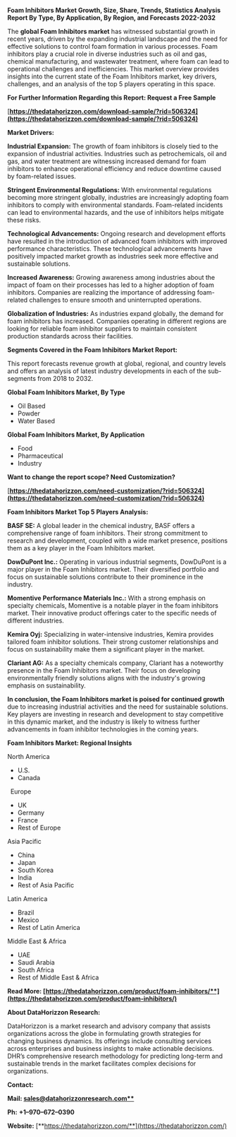 ﻿**Foam Inhibitors Market Growth, Size, Share, Trends, Statistics Analysis Report By Type, By Application, By Region, and Forecasts 2022-2032**

The **global Foam Inhibitors market** has witnessed substantial growth in recent years, driven by the expanding industrial landscape and the need for effective solutions to control foam formation in various processes. Foam inhibitors play a crucial role in diverse industries such as oil and gas, chemical manufacturing, and wastewater treatment, where foam can lead to operational challenges and inefficiencies. This market overview provides insights into the current state of the Foam Inhibitors market, key drivers, challenges, and an analysis of the top 5 players operating in this space. 

**For Further Information Regarding this Report: Request a Free Sample**	

[**https://thedatahorizzon.com/download-sample/?rid=506324](https://thedatahorizzon.com/download-sample/?rid=506324)** 

**Market Drivers:**

**Industrial Expansion:** The growth of foam inhibitors is closely tied to the expansion of industrial activities. Industries such as petrochemicals, oil and gas, and water treatment are witnessing increased demand for foam inhibitors to enhance operational efficiency and reduce downtime caused by foam-related issues.

**Stringent Environmental Regulations:** With environmental regulations becoming more stringent globally, industries are increasingly adopting foam inhibitors to comply with environmental standards. Foam-related incidents can lead to environmental hazards, and the use of inhibitors helps mitigate these risks.

**Technological Advancements:** Ongoing research and development efforts have resulted in the introduction of advanced foam inhibitors with improved performance characteristics. These technological advancements have positively impacted market growth as industries seek more effective and sustainable solutions.

**Increased Awareness:** Growing awareness among industries about the impact of foam on their processes has led to a higher adoption of foam inhibitors. Companies are realizing the importance of addressing foam-related challenges to ensure smooth and uninterrupted operations.

**Globalization of Industries:** As industries expand globally, the demand for foam inhibitors has increased. Companies operating in different regions are looking for reliable foam inhibitor suppliers to maintain consistent production standards across their facilities.

**Segments Covered in the Foam Inhibitors Market Report:**

This report forecasts revenue growth at global, regional, and country levels and offers an analysis of latest industry developments in each of the sub-segments from 2018 to 2032.

**Global Foam Inhibitors Market, By Type**

- Oil Based
- Powder
- Water Based

**Global Foam Inhibitors Market, By Application**

- Food
- Pharmaceutical
- Industry

**Want to change the report scope? Need Customization?**

[**https://thedatahorizzon.com/need-customization/?rid=506324](https://thedatahorizzon.com/need-customization/?rid=506324)** 

**Foam Inhibitors Market Top 5 Players Analysis:**

**BASF SE:** A global leader in the chemical industry, BASF offers a comprehensive range of foam inhibitors. Their strong commitment to research and development, coupled with a wide market presence, positions them as a key player in the Foam Inhibitors market.

**DowDuPont Inc.:** Operating in various industrial segments, DowDuPont is a major player in the Foam Inhibitors market. Their diversified portfolio and focus on sustainable solutions contribute to their prominence in the industry.

**Momentive Performance Materials Inc.:** With a strong emphasis on specialty chemicals, Momentive is a notable player in the foam inhibitors market. Their innovative product offerings cater to the specific needs of different industries.

**Kemira Oyj:** Specializing in water-intensive industries, Kemira provides tailored foam inhibitor solutions. Their strong customer relationships and focus on sustainability make them a significant player in the market.

**Clariant AG:** As a specialty chemicals company, Clariant has a noteworthy presence in the Foam Inhibitors market. Their focus on developing environmentally friendly solutions aligns with the industry's growing emphasis on sustainability.

**In conclusion, the Foam Inhibitors market is poised for continued growth** due to increasing industrial activities and the need for sustainable solutions. Key players are investing in research and development to stay competitive in this dynamic market, and the industry is likely to witness further advancements in foam inhibitor technologies in the coming years.

**Foam Inhibitors Market: Regional Insights**

North America

- U.S.
- Canada

` `Europe

- UK
- Germany
- France
- Rest of Europe

Asia Pacific

- China
- Japan
- South Korea
- India
- Rest of Asia Pacific

Latin America

- Brazil
- Mexico
- Rest of Latin America

Middle East & Africa

- UAE
- Saudi Arabia
- South Africa
- Rest of Middle East & Africa

**Read More: [https://thedatahorizzon.com/product/foam-inhibitors/**](https://thedatahorizzon.com/product/foam-inhibitors/)** 

**About DataHorizzon Research:**

DataHorizzon is a market research and advisory company that assists organizations across the globe in formulating growth strategies for changing business dynamics. Its offerings include consulting services across enterprises and business insights to make actionable decisions. DHR’s comprehensive research methodology for predicting long-term and sustainable trends in the market facilitates complex decisions for organizations.

**Contact:**

**Mail: [sales@datahorizzonresearch.com**](mailto:sales@datahorizzonresearch.com)**

**Ph:** **+1–970–672–0390**

**Website:** [**https://thedatahorizzon.com/**](https://thedatahorizzon.com/)

